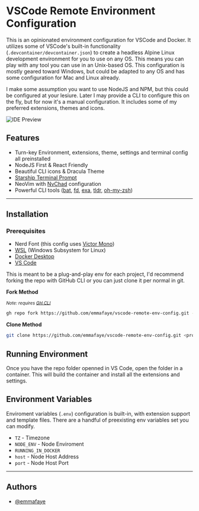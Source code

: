 # VSCode Remote Environment Configuration

This is an opinionated environment configuration for VSCode and Docker. It utilizes some of VSCode's built-in functionality (`.devcontainer/devcontainer.json`) to create a headless Alpine Linux development environment for you to use on any OS. This means you can play with any tool you can use in an Unix-based OS. This configuration is mostly geared toward Windows, but could be adapted to any OS and has some configuration for Mac and Linux already.

I make some assumption you want to use NodeJS and NPM, but this could be configured at your lesiure. Later I may provide a CLI to configure this on the fly, but for now it's a manual configuration. It includes some of my preferred extensions, themes and icons.

![IDE Preview](https://i.imgur.com/vqDvNJY.png)

## Features

-   Turn-key Environment, extensions, theme, settings and terminal config all preinstalled
-   NodeJS First & React Friendly
-   Beautiful CLI icons & Dracula Theme
-   [Starship Terminal Prompt](https://starship.rs/)
-   NeoVim with [NvChad](https://nvchad.github.io/) configuration
-   Powerful CLI tools ([bat](https://github.com/sharkdp/bat), [fd](https://github.com/sharkdp/fd), [exa](https://github.com/ogham/exa), [tldr](https://github.com/tldr-pages/tldr), [oh-my-zsh](https://ohmyz.sh/))

---

## Installation

### Prerequisites

-   Nerd Font (this config uses [Victor Mono](https://github.com/ryanoasis/nerd-fonts/tree/master/patched-fonts/VictorMono))
-   [WSL](https://docs.microsoft.com/en-us/windows/wsl/install) (Windows Subsystem for Linux)
-   [Docker Desktop](https://www.docker.com/products/docker-desktop/)
-   [VS Code](https://code.visualstudio.com/)

This is meant to be a plug-and-play env for each project, I'd recommend forking the repo with GitHub CLI or you can just clone it per normal in git.

**Fork Method**

_<sub>Note: requires [GH CLI](https://cli.github.com/)</sub>_

```bash
gh repo fork https://github.com/emmafaye/vscode-remote-env-config.git --clone --fork-name <repo-project-name>
```

**Clone Method**

```bash
git clone https://github.com/emmafaye/vscode-remote-env-config.git <project-name>
```

## Running Environment

Once you have the repo folder openned in VS Code, open the folder in a container. This will build the container and install all the extensions and settings.

## Environment Variables

Enviroment variables (`.env`) configuration is built-in, with extension support and template files. There are a handful of preexisting env variables set you can modify.

-   `TZ` - Timezone
-   `NODE_ENV` - Node Enviroment
-   `RUNNING_IN_DOCKER`
-   `host` - Node Host Address
-   `port` - Node Host Port

---

## Authors

-   [@emmafaye](https://www.github.com/emmafaye)

